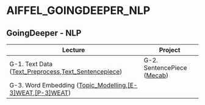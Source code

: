 # AIFFEL_GOINGDEEPER_NLP

## GoingDeeper - NLP
Lecture|Project
-------|-------
G-1. Text Data ([Text_Preprocess](https://github.com/Noah-Junseo/AIFFEL_GOINGDEEPER_NLP/tree/main/G-1),[Text_Sentencepiece](https://github.com/Noah-Junseo/AIFFEL_GOINGDEEPER_NLP/blob/main/G-1/%5BG-1%5D%20Sentencepiece.ipynb))| G-2. SentencePiece ([Mecab](https://github.com/Noah-Junseo/AIFFEL_GOINGDEEPER_NLP/blob/main/G-2/%5BG-2%5D%20SentencePiece_Mecab_NLP%20.ipynb))
G-3. Word Embedding ([Topic_Modelling](https://github.com/Noah-Junseo/AIFFEL_GOINGDEEPER_NLP/blob/main/G-3/%5BG-3%5D%20Topic_Modelling.ipynb),[[E-3]WEAT](https://github.com/Noah-Junseo/AIFFEL_GOINGDEEPER_NLP/blob/main/G-3/%5BE-3%5D%20Word%20Embedding%20Association%20Test.ipynb),[[P-3]WEAT](https://github.com/Noah-Junseo/AIFFEL_GOINGDEEPER_NLP/blob/main/G-3/%5BP-3%5D%20Word%20Embedding%20Association%20Test.ipynb))| 
